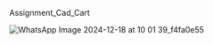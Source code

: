 Assignment_Cad_Cart

![WhatsApp Image 2024-12-18 at 10 01 39_f4fa0e55](https://github.com/user-attachments/assets/f0108045-680a-4907-a50b-ebdeab651483)

